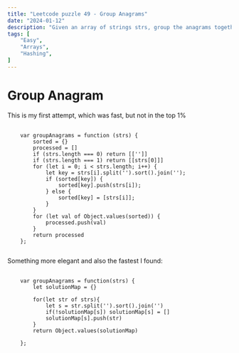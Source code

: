 ```yaml
---
title: "Leetcode puzzle 49 - Group Anagrams"
date: "2024-01-12"
description: "Given an array of strings strs, group the anagrams together. You can return the answer in any order. An Anagram is a word or phrase formed by rearranging the letters of a different word or phrase, typically using all the original letters exactly once."
tags: [
    "Easy",
    "Arrays",
    "Hashing",
]
---
```


# Group Anagram
This is my first attempt, which was fast, but not in the top 1%
<!-- markdownlint-disable MD033 -->
<pre class="line-numbers language-javascript" data-start="1">
  <code>
    var groupAnagrams = function (strs) {
        sorted = {}
        processed = []
        if (strs.length === 0) return [['']]
        if (strs.length === 1) return [[strs[0]]]
        for (let i = 0; i < strs.length; i++) {
            let key = strs[i].split('').sort().join('');
            if (sorted[key]) {
                sorted[key].push(strs[i]);
            } else {
                sorted[key] = [strs[i]];
            }
        }
        for (let val of Object.values(sorted)) {
            processed.push(val)
        }
        return processed
    };
  </code>
</pre>
<!-- markdownlint-disable MD033 -->

Something more elegant and also the fastest I found:

<!-- markdownlint-disable MD033 -->
<pre class="line-numbers language-javascript" data-start="1">
  <code>
    var groupAnagrams = function(strs) {
        let solutionMap = {}

        for(let str of strs){
            let s = str.split('').sort().join('')
            if(!solutionMap[s]) solutionMap[s] = []
            solutionMap[s].push(str)
        }
        return Object.values(solutionMap)

    };
  </code>
</pre>
<!-- markdownlint-disable MD033 -->
